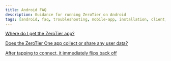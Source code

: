 ```yaml
---
title: Android FAQ
description: Guidance for running ZeroTier on Android
tags: [android, faq, troubleshooting, mobile-app, installation, client, platform-specific]
---
```


[Where do I get the ZeroTier app?](/faq/android-install)

[Does the ZeroTier One app collect or share any user data?](/faq/android-privacy)

[After tapping to connect, it immediately flips back off](/faq/android-badtoggle)
